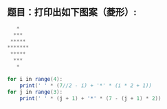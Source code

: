 
## 题目：打印出如下图案（菱形）:
```java
   *
  ***
 *****
*******
 *****
  ***
   *
```

```java
for i in range(4):
    print(' ' * (7//2 - i) + '*' * (i * 2 + 1))
for j in range(3):
    print(' ' * (j + 1) + '*' * (7 - (j + 1) * 2))
```
